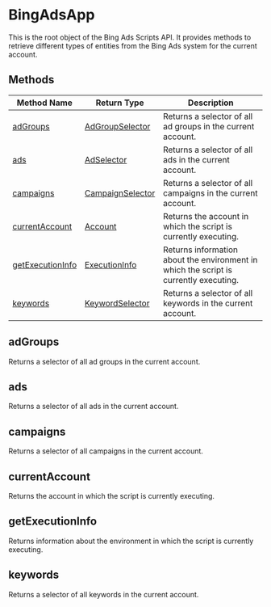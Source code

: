 # BingAdsApp
This is the root object of the Bing Ads Scripts API. It provides methods to retrieve different types of entities from the Bing Ads system for the current account.

## Methods
|Method Name|Return Type|Description|
|-|-|-
[adGroups](#adgroups)|[AdGroupSelector](./AdGroupSelector)|Returns a selector of all ad groups in the current account.<br />
[ads](#ads)|[AdSelector](./AdSelector)|Returns a selector of all ads in the current account.<br />
[campaigns](#campaigns)|[CampaignSelector](./CampaignSelector)|Returns a selector of all campaigns in the current account.<br />
[currentAccount](#currentaccount)|[Account](./Account)|Returns the account in which the script is currently executing.<br />
[getExecutionInfo](#getexecutioninfo)|[ExecutionInfo](./ExecutionInfo)|Returns information about the environment in which the script is currently executing.<br />
[keywords](#keywords)|[KeywordSelector](./KeywordSelector)|Returns a selector of all keywords in the current account.<br />

## <a name="adgroups"></a>adGroups
Returns a selector of all ad groups in the current account.


## <a name="ads"></a>ads
Returns a selector of all ads in the current account.


## <a name="campaigns"></a>campaigns
Returns a selector of all campaigns in the current account.


## <a name="currentaccount"></a>currentAccount
Returns the account in which the script is currently executing.


## <a name="getexecutioninfo"></a>getExecutionInfo
Returns information about the environment in which the script is currently executing.


## <a name="keywords"></a>keywords
Returns a selector of all keywords in the current account.


